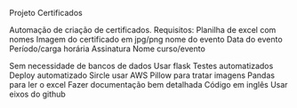 Projeto Certificados

Automação de criação de certificados.
Requisitos:
Planilha de excel com nomes 
Imagem do certificado em jpg/png
nome do evento
Data do evento
Período/carga horária
Assinatura
Nome curso/evento


Sem necessidade de bancos de dados
Usar flask
Testes automatizados
Deploy automatizado Sircle
usar AWS
Pillow para tratar imagens
Pandas para ler o excel
Fazer documentação bem detalhada
Código em inglês
Usar eixos do github
